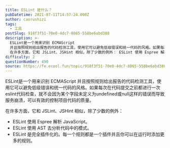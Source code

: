 ```yaml
---
title: ESLint 是什么？
pubDatetime: 2021-07-11T14:57:24.000Z
author: caorushizi
tags:
  - 工具
postSlug: 918f3f51-70e0-4dc7-8865-558be6abd388
description: >-
  ESLint是一个用来识别 ECMAScript
  并且按照规则给出报告的代码检测工具，使用它可以避免低级错误和统一代码的风格。如果每次在代码提交之前都进行一次eslint代码检查，就不会因为某个字段未定义为undefined或null这样的错误而导致服务崩溃，可以有效的控制项目代码的质量。
  在许多方面，它和 JSLint、JSHint 相似，除了少数的例外： ESLint 使用 Espree 解析
difficulty: 2
questionNumber: 490
source: https://fe.ecool.fun/topic/918f3f51-70e0-4dc7-8865-558be6abd388
---
```


ESLint是一个用来识别 ECMAScript 并且按照规则给出报告的代码检测工具，使用它可以避免低级错误和统一代码的风格。如果每次在代码提交之前都进行一次eslint代码检查，就不会因为某个字段未定义为undefined或null这样的错误而导致服务崩溃，可以有效的控制项目代码的质量。

在许多方面，它和 JSLint、JSHint 相似，除了少数的例外：

* ESLint 使用 Espree 解析 JavaScript。
* ESLint 使用 AST 去分析代码中的模式。
* ESLint 是完全插件化的。每一个规则都是一个插件并且你可以在运行时添加更多的规则。

